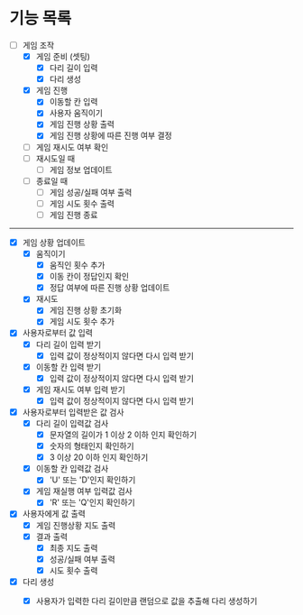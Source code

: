 # 기능 목록

- [ ] 게임 조작
    - [x] 게임 준비 (셋팅)
        - [x] 다리 길이 입력
        - [x] 다리 생성 
    - [x] 게임 진행
        - [x] 이동할 칸 입력
        - [x] 사용자 움직이기
        - [x] 게임 진행 상황 출력
        - [x] 게임 진행 상황에 따른 진행 여부 결정
    - [ ] 게임 재시도 여부 확인
    - [ ] 재시도일 때
        - [ ] 게임 정보 업데이트
    - [ ] 종료일 때
        - [ ] 게임 성공/실패 여부 출력
        - [ ] 게임 시도 횟수 출력
        - [ ] 게임 진행 종료

---

- [x] 게임 상황 업데이트
    - [x] 움직이기
        - [x] 움직인 횟수 추가
        - [x] 이동 칸이 정답인지 확인 
        - [x] 정답 여부에 따른 진행 상황 업데이트
    - [x] 재시도
        - [x] 게임 진행 상황 초기화
        - [x] 게임 시도 횟수 추가

- [x] 사용자로부터 값 입력
    - [x] 다리 길이 입력 받기
        - [x] 입력 값이 정상적이지 않다면 다시 입력 받기
    - [x] 이동할 칸 입력 받기
        - [x] 입력 값이 정상적이지 않다면 다시 입력 받기
    - [x] 게임 재시도 여부 입력 받기
        - [x] 입력 값이 정상적이지 않다면 다시 입력 받기

- [x] 사용자로부터 입력받은 값 검사
    - [x] 다리 길이 입력값 검사
        - [x] 문자열의 길이가 1 이상 2 이하 인지 확인하기
        - [x] 숫자의 형태인지 확인하기
        - [x] 3 이상 20 이하 인지 확인하기
    - [x] 이동할 칸 입력값 검사
        - [x] 'U' 또는 'D'인지 확인하기
    - [x] 게임 재실행 여부 입력값 검사
        - [x] 'R' 또는 'Q'인지 확인하기

- [x] 사용자에게 값 출력
    - [x] 게임 진행상황 지도 출력
    - [x] 결과 출력
        - [x] 최종 지도 출력
        - [x] 성공/실패 여부 출력
        - [x] 시도 횟수 출력

- [x] 다리 생성
    - [x] 사용자가 입력한 다리 길이만큼 랜덤으로 값을 추출해 다리 생성하기

